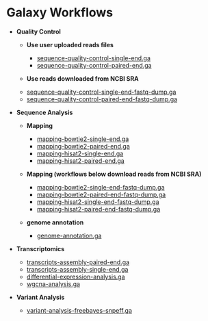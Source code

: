 # Galaxy Workflows

* **Quality Control**
    - **Use user uploaded reads files**
        + [sequence-quality-control-single-end.ga](https://raw.githubusercontent.com/MingChen0919/galaxy-workflows/master/sequence-quality-control-single-end.ga)
        + [sequence-quality-control-paired-end.ga](https://raw.githubusercontent.com/MingChen0919/galaxy-workflows/master/sequence-quality-control-paired-end.ga)
    
    - **Use reads downloaded from NCBI SRA**
    + [sequence-quality-control-single-end-fastq-dump.ga](https://raw.githubusercontent.com/MingChen0919/galaxy-workflows/master/sequence-quality-control-single-end-fastq-dump.ga)
    + [sequence-quality-control-paired-end-fastq-dump.ga](https://raw.githubusercontent.com/MingChen0919/galaxy-workflows/master/sequence-quality-control-paired-end-fastq-dump.ga)

* **Sequence Analysis**
    - **Mapping**
        + [mapping-bowtie2-single-end.ga](https://raw.githubusercontent.com/MingChen0919/galaxy-workflows/master/mapping-bowtie2-single-end.ga)
        + [mapping-bowtie2-paired-end.ga](https://raw.githubusercontent.com/MingChen0919/galaxy-workflows/master/mapping-bowtie2-paired-end.ga)
        + [mapping-hisat2-single-end.ga](https://raw.githubusercontent.com/MingChen0919/galaxy-workflows/master/mapping-hisat2-single-end.ga)
        + [mapping-hisat2-paired-end.ga](https://raw.githubusercontent.com/MingChen0919/galaxy-workflows/master/mapping-hisat2-paired-end.ga)
        
    - **Mapping (workflows below download reads from NCBI SRA)**    
        + [mapping-bowtie2-single-end-fastq-dump.ga](https://raw.githubusercontent.com/MingChen0919/galaxy-workflows/master/mapping-bowtie2-single-end-fastq-dump.ga)
        + [mapping-bowtie2-paired-end-fastq-dump.ga](https://raw.githubusercontent.com/MingChen0919/galaxy-workflows/master/mapping-bowtie2-paired-end-fastq-dump.ga)
        + [mapping-hisat2-single-end-fastq-dump.ga](https://raw.githubusercontent.com/MingChen0919/galaxy-workflows/master/mapping-hisat2-single-end-fastq-dump.ga)
        + [mapping-hisat2-paired-end-fastq-dump.ga](https://raw.githubusercontent.com/MingChen0919/galaxy-workflows/master/mapping-hisat2-paired-end-fastq-dump.ga)
        
    - **genome annotation**
        + [genome-annotation.ga](https://raw.githubusercontent.com/MingChen0919/galaxy-workflows/master/genome-annotation.ga)
    
* **Transcriptomics**
    + [transcripts-assembly-paired-end.ga](https://raw.githubusercontent.com/MingChen0919/galaxy-workflows/master/transcripts-assembly-paired-end.ga)
    + [transcripts-assembly-single-end.ga](https://raw.githubusercontent.com/MingChen0919/galaxy-workflows/master/transcripts-assembly-single-end.ga) 
    + [differential-expression-analysis.ga](https://raw.githubusercontent.com/MingChen0919/galaxy-workflows/master/differential-expression-analysis.ga)
    + [wgcna-analysis.ga](https://raw.githubusercontent.com/MingChen0919/galaxy-workflows/master/wgcna-analysis.ga)

* **Variant Analysis**
    + [variant-analysis-freebayes-snpeff.ga](https://raw.githubusercontent.com/MingChen0919/galaxy-workflows/master/variant-analysis-freebayes-snpeff.ga)